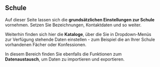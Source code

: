 ## Schule

Auf dieser Seite lassen sich die **grundsätzlichen Einstellungen zur Schule** vornehmen. Setzen Sie Bezeichnungen, Kontaktdaten und so weiter.

Weiterhin finden sich hier die **Kataloge**, über die Sie in Dropdown-Menüs zur Verfügung stehende Daten einstellen - zum Beispiel die an Ihrer Schule vorhandenen Fächer oder Konfessionen. 

In diesem Bereich finden Sie ebenfalls die Funktionen zum **Datenaustausch**, um Daten zu importieren und exportieren.
